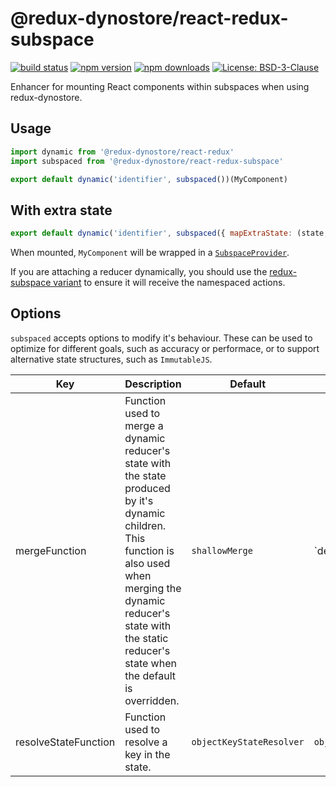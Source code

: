 # @redux-dynostore/react-redux-subspace

[![build status](https://img.shields.io/travis/ioof-holdings/redux-dynostore/master.svg?style=flat-square)](https://travis-ci.org/ioof-holdings/redux-dynostore)
[![npm version](https://img.shields.io/npm/v/@redux-dynostore/react-redux-subspace.svg?style=flat-square)](https://www.npmjs.com/package/redux-dynostore-react-redux-subspace)
[![npm downloads](https://img.shields.io/npm/dm/@redux-dynostore/react-redux-subspace.svg?style=flat-square)](https://www.npmjs.com/package/@redux-dynostore/react-redux-subspace)
[![License: BSD-3-Clause](https://img.shields.io/npm/l/@redux-dynostore/react-redux-subspace.svg?style=flat-square)](/LICENSE.md)

Enhancer for mounting React components within subspaces when using redux-dynostore.

## Usage

```javascript
import dynamic from '@redux-dynostore/react-redux'
import subspaced from '@redux-dynostore/react-redux-subspace'

export default dynamic('identifier', subspaced())(MyComponent)
```

## With extra state

```javascript
export default dynamic('identifier', subspaced({ mapExtraState: (state, rootState) => ({ /* ... */ }) }))(MyComponent)
```

When mounted, `MyComponent` will be wrapped in a [`SubspaceProvider`](https://ioof-holdings.github.io/redux-subspace/packages/react-redux-subspace/docs/api/SubspaceProvider.html).

If you are attaching a reducer dynamically, you should use the [redux-subspace variant](/packages/redux-dynostore-redux-subspace) to ensure it will receive the namespaced actions.

## Options

`subspaced` accepts options to modify it's behaviour.  These can be used to optimize for different goals, such as accuracy or performace, or to support alternative state structures, such as `ImmutableJS`.

| Key | Description | Default | Inbuilt Options | Interface |
| --- | ----------- | ------- | --------------- | --------- |
| mergeFunction | Function used to merge a dynamic reducer's state with the state produced by it's dynamic children.  This function is also used when merging the dynamic reducer's state with the static reducer's state when the default is overridden.  | `shallowMerge` | `deepMerge|shallowMerge` | `(state, newState) => nextState` |
| resolveStateFunction | Function used to resolve a key in the state. | `objectKeyStateResolver` | `objectKeyStateResolver` | `(state, key) => subState` |

